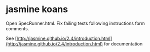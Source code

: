 jasmine koans
================

Open SpecRunner.html. Fix failing tests following instructions form comments.

See [http://jasmine.github.io/2.4/introduction.html](http://jasmine.github.io/2.4/introduction.html) for documentation


